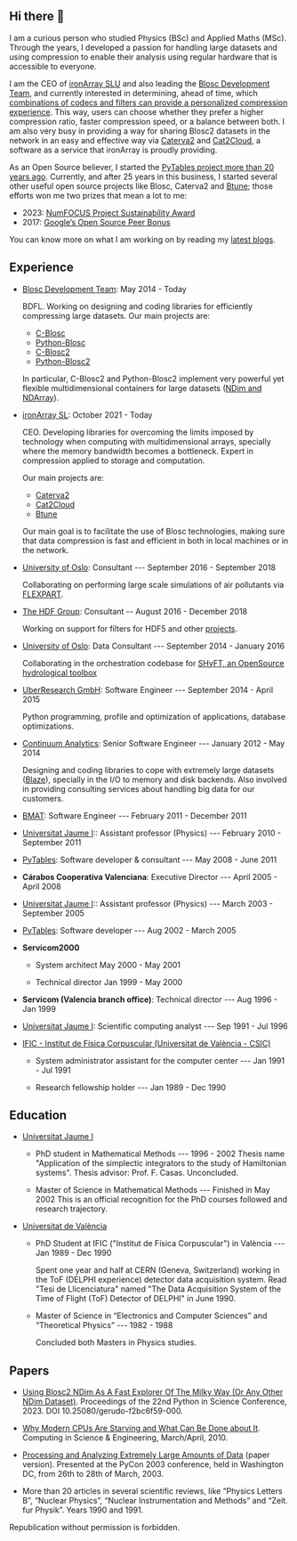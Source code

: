 ## Hi there 👋

<!--
**FrancescAlted/FrancescAlted** is a ✨ _special_ ✨ repository because its `README.md` (this file) appears on your GitHub profile.

-->

I am a curious person who studied Physics (BSc) and Applied Maths (MSc). Through the years, I developed a passion for handling large datasets and using compression to enable their analysis using regular hardware that is accessible to everyone.

I am the CEO of [ironArray SLU](https://ironarray.io) and also leading the [Blosc Development Team](https://blosc.org), and currently interested in determining, ahead of time, which [combinations of codecs and filters can provide a personalized compression experience](https://btune.blosc.org). This way, users can choose whether they prefer a higher compression ratio, faster compression speed, or a balance between both. I am also very busy in providing a way for sharing Blosc2 datasets in the network in an easy and effective way via [Caterva2](https://ironarray.io/caterva2-doc/index.html) and [Cat2Cloud](https://ironarray.io/cat2cloud), a software as a service that ironArray is proudly providing.

As an Open Source believer, I started the [PyTables project more than 20 years ago](https://www.blosc.org/posts/pytables-20years/).  Currently, and after 25 years in this business, I started several other useful open source projects like Blosc, Caterva2 and [Btune](https://github.com/ironArray/Blosc2-Btune); those efforts won me two prizes that mean a lot to me:

* 2023: [NumFOCUS Project Sustainability Award](https://www.blosc.org/docs/NumFOCUS-Sustainability-Award.jpg)
* 2017: [Google’s Open Source Peer Bonus](https://opensource.googleblog.com/2017/10/more-open-source-peer-bonus-winners.html)

You can know more on what I am working on by reading my [latest blogs](https://www.blosc.org/authors/francesc-alted).

## Experience

  - [Blosc Development Team](https://blosc.org): May 2014 - Today

     BDFL. Working on designing and coding libraries for efficiently compressing large datasets. Our main projects are:
     + [C-Blosc](https://github.com/Blosc/c-blosc)
     + [Python-Blosc](https://github.com/Blosc/python-blosc)
     + [C-Blosc2](https://github.com/Blosc/c-blosc2)
     + [Python-Blosc2](https://github.com/Blosc/python-blosc2)
     
     In particular, C-Blosc2 and Python-Blosc2 implement very powerful yet flexible multidimensional containers for large datasets ([NDim and NDArray](https://www.blosc.org/posts/blosc2-ndim-intro)).

  - [ironArray SL](https://ironarray.io): October 2021 - Today

     CEO.  Developing libraries for overcoming the limits imposed by technology when computing with multidimensional arrays, specially where the memory bandwidth becomes a bottleneck.  Expert in compression applied to storage and computation.

    Our main projects are:
    + [Caterva2](https://ironarray.io/caterva2)
    + [Cat2Cloud](https://ironarray.io/cat2cloud)
    + [Btune](https://ironarray.io/btune)
   
    Our main goal is to facilitate the use of Blosc technologies, making sure that data compression is fast and efficient in both in local machines or in the network.

  - [University of Oslo](http://www.mn.uio.no/geo/english/): Consultant --- September 2016 - September 2018

    Collaborating on performing large scale simulations of air pollutants via [FLEXPART](https://www.flexpart.eu/wiki).

  - [The HDF Group](https://www.hdfgroup.org): Consultant -- August 2016 - December 2018

    Working on support for filters for HDF5 and other [projects](https://www.hdfgroup.org/2017/08/handling-ingesting-data-streams-500k-messs/).

  - [University of Oslo](http://www.mn.uio.no/geo/english/): Data Consultant --- September 2014 - January 2016

    Collaborating in the orchestration codebase for [SHyFT, an OpenSource hydrological toolbox](https://github.com/statkraft/shyft)

  - [UberResearch GmbH](http://www.uberresearch.com/): Software Engineer --- September 2014 - April 2015

    Python programming, profile and optimization of applications, database optimizations.

  - [Continuum Analytics](http://www.continuum.io): Senior Software Engineer --- January 2012 - May 2014

    Designing and coding libraries to cope with extremely large datasets ([Blaze](http://blaze.pydata.org)), specially in the I/O to memory and disk backends.  Also involved in providing consulting services about handling big data for our customers.

  - [BMAT](http://www.bmat.com): Software Engineer ---	February 2011 - December 2011

  - [Universitat Jaume I](http://www.uji.es):: Assistant professor (Physics) --- February 2010 - September 2011

  - [PyTables](http://www.pytables.org): Software developer & consultant --- May 2008 - June 2011

  - **Cárabos Cooperativa Valenciana**: Executive Director --- April 2005 - April 2008

  - [Universitat Jaume I](http://www.uji.es):: Assistant professor (Physics) --- March 2003 - September 2005

  - [PyTables](http://www.pytables.org): Software developer --- Aug 2002 - March 2005

  - **Servicom2000**
    * System architect	May 2000 - May 2001

    * Technical director	Jan 1999 - May 2000

  - **Servicom (Valencia branch office)**: Technical director --- Aug 1996 - Jan 1999

  - [Universitat Jaume I](http://www.uji.es): Scientific computing analyst --- Sep 1991 - Jul 1996

  - [IFIC - Institut de Física Corpuscular (Universitat de València - CSIC)](http://webific.ific.uv.es/web/en)

    * System administrator assistant for the computer center --- Jan 1991 - Jul 1991

    * Research fellowship holder --- Jan 1989 - Dec 1990

## Education

  - [Universitat Jaume I](http://www.uji.es)

    * PhD student in Mathematical Methods --- 1996 - 2002
      Thesis name "Application of the simplectic integrators to the study of Hamiltonian systems". Thesis advisor: Prof. F. Casas. Unconcluded.

    * Master of Science in Mathematical Methods --- Finished in May 2002
      This is an official recognition for the PhD courses followed and research trajectory.

  - [Universitat de València](http://www.uv.es)
    * PhD Student at IFIC ("Institut de Física Corpuscular") in València --- Jan 1989 - Dec 1990

      Spent one year and half at CERN (Geneva, Switzerland) working in the ToF (DELPHI experience) detector data acquisition system. Read "Tesi de Llicenciatura" named "The Data Acquisition System of the Time of Flight (ToF) Detector of DELPHI" in June 1990.

    * Master of Science in “Electronics and Computer Sciences” and “Theoretical Physics” --- 1982 - 1988

      Concluded both Masters in Physics studies.


## Papers

  * [Using Blosc2 NDim As A Fast Explorer Of The Milky Way (Or Any Other NDim Dataset)](https://conference.scipy.org/proceedings/scipy2023/Francesc_Alted.html). Proceedings of the 22nd Python in Science Conference, 2023. DOI 10.25080/gerudo-f2bc6f59-000.
  
  * [Why Modern CPUs Are Starving and What Can Be Done about It](http://www.blosc.org/docs/CISE-12-2-ScientificPro.pdf). Computing in Science & Engineering, March/April, 2010.

  * [Processing and Analyzing Extremely Large Amounts of Data](http://www.blosc.org/docs/pycon2003-paper.pdf) (paper version). Presented at the PyCon 2003 conference, held in Washington DC, from 26th to 28th of March, 2003.

  * More than 20 articles in several scientific reviews, like “Physics Letters B”, “Nuclear Physics”, “Nuclear Instrumentation and Methods” and “Zeit. fur Physik”. Years 1990 and 1991.

Republication without permission is forbidden.

